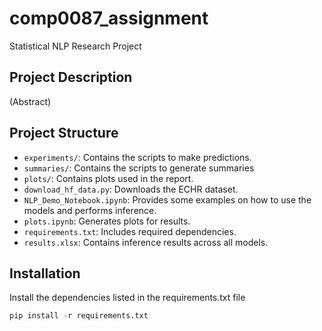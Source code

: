 # comp0087_assignment
Statistical NLP Research Project

## Project Description
(Abstract)

## Project Structure
- `experiments/`: Contains the scripts to make predictions.
- `summaries/`: Contains the scripts to generate summaries
- `plots/`: Contains plots used in the report.
- `download_hf_data.py`: Downloads the ECHR dataset.
- `NLP_Demo_Notebook.ipynb`: Provides some examples on how to use the models and performs inference.
- `plots.ipynb`: Generates plots for results.
- `requirements.txt`: Includes required dependencies.
- `results.xlsx`: Contains inference results across all models.

## Installation
Install the dependencies listed in the requirements.txt file
```python
pip install -r requirements.txt

